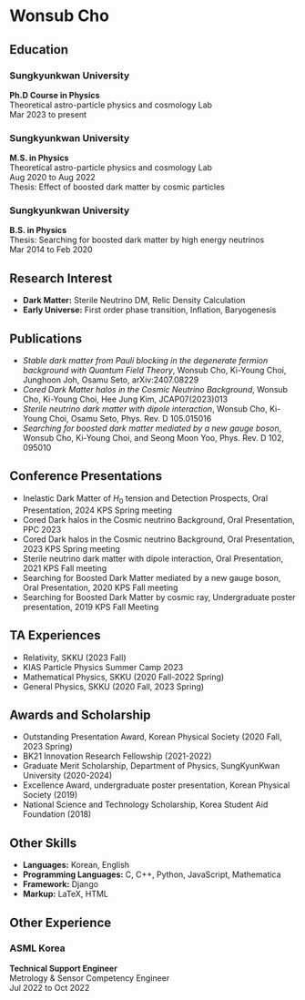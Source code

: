# Wonsub Cho

## Education

### Sungkyunkwan University
**Ph.D Course in Physics**  
Theoretical astro-particle physics and cosmology Lab  
Mar 2023 to present

### Sungkyunkwan University
**M.S. in Physics**  
Theoretical astro-particle physics and cosmology Lab  
Aug 2020 to Aug 2022  
Thesis: Effect of boosted dark matter by cosmic particles

### Sungkyunkwan University
**B.S. in Physics**  
Thesis: Searching for boosted dark matter by high energy neutrinos  
Mar 2014 to Feb 2020

## Research Interest

- **Dark Matter:** Sterile Neutrino DM, Relic Density Calculation
- **Early Universe:** First order phase transition, Inflation, Baryogenesis 

## Publications

- *Stable dark matter from Pauli blocking in the degenerate fermion background with Quantum Field Theory*, Wonsub Cho, Ki-Young Choi, Junghoon Joh, Osamu Seto, arXiv:2407.08229 
- *Cored Dark Matter halos in the Cosmic Neutrino Background*, Wonsub Cho, Ki-Young Choi, Hee Jung Kim, JCAP07(2023)013
- *Sterile neutrino dark matter with dipole interaction*, Wonsub Cho, Ki-Young Choi, Osamu Seto, Phys. Rev. D 105.015016
- *Searching for boosted dark matter mediated by a new gauge boson*, Wonsub Cho, Ki-Young Choi, and Seong Moon Yoo, Phys. Rev. D 102, 095010

## Conference Presentations

- Inelastic Dark Matter of $H_0$ tension and Detection Prospects, Oral Presentation, 2024 KPS Spring meeting
- Cored Dark halos in the Cosmic neutrino Background, Oral Presentation, PPC 2023
- Cored Dark halos in the Cosmic neutrino Background, Oral Presentation, 2023 KPS Spring meeting
- Sterile neutrino dark matter with dipole interaction, Oral Presentation, 2021 KPS Fall meeting
- Searching for Boosted Dark Matter mediated by a new gauge boson, Oral Presentation, 2020 KPS Fall meeting
- Searching for Boosted Dark Matter by cosmic ray, Undergraduate poster presentation, 2019 KPS Fall Meeting

## TA Experiences

- Relativity, SKKU (2023 Fall)
- KIAS Particle Physics Summer Camp 2023
- Mathematical Physics, SKKU (2020 Fall-2022 Spring)
- General Physics, SKKU (2020 Fall, 2023 Spring)

## Awards and Scholarship

- Outstanding Presentation Award, Korean Physical Society (2020 Fall, 2023 Spring)
- BK21 Innovation Research Fellowship (2021-2022)
- Graduate Merit Scholarship, Department of Physics, SungKyunKwan University (2020-2024)
- Excellence Award, undergraduate poster presentation, Korean Physical Society (2019)
- National Science and Technology Scholarship, Korea Student Aid Foundation (2018)

## Other Skills

- **Languages:** Korean, English
- **Programming Languages:** C, C++, Python, JavaScript, Mathematica
- **Framework:** Django
- **Markup:** LaTeX, HTML

## Other Experience

### ASML Korea
**Technical Support Engineer**  
Metrology & Sensor Competency Engineer  
Jul 2022 to Oct 2022
